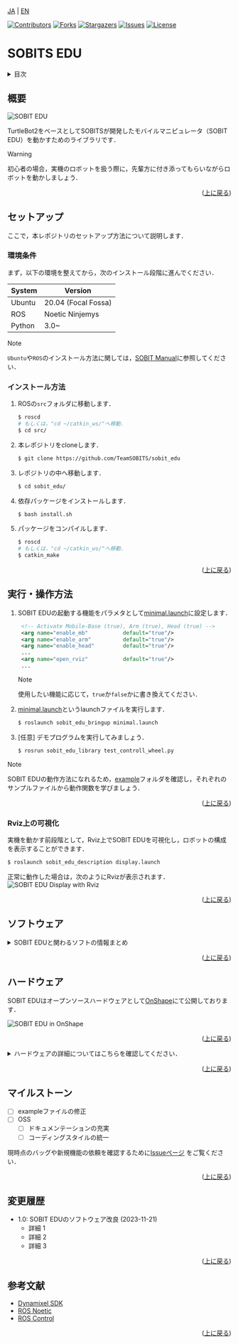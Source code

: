 <a name="readme-top"></a>

[JA](README.md) | [EN](README.en.md)

[![Contributors][contributors-shield]][contributors-url]
[![Forks][forks-shield]][forks-url]
[![Stargazers][stars-shield]][stars-url]
[![Issues][issues-shield]][issues-url]
[![License][license-shield]][license-url]

# SOBITS EDU

<!-- 目次 -->
<details>
  <summary>目次</summary>
  <ol>
    <li>
      <a href="#概要">概要</a>
    </li>
    <li>
      <a href="#セットアップ">セットアップ</a>
      <ul>
        <li><a href="#環境条件">環境条件</a></li>
        <li><a href="#インストール方法">インストール方法</a></li>
      </ul>
    </li>
    <li>
    　<a href="#実行・操作方法">実行・操作方法</a>
      <ul>
        <li><a href="#Rviz上の可視化">Rviz上の可視化</a></li>
      </ul>
    </li>
    <li>
    　<a href="#ソフトウェア">ソフトウェア</a>
      <ul>
        <li><a href="#ジョイントコントローラ">ジョイントコントローラ</a></li>
        <li><a href="#ホイールコントローラ">ホイールコントローラ</a></li>
      </ul>
    </li>
    <li>
    　<a href="#ハードウェア">ハードウェア</a>
      <ul>
        <li><a href="#パーツのダウンロード方法">パーツのダウンロード方法</a></li>
        <li><a href="#ロボットの組み立て">ロボットの組み立て</a></li>
        <li><a href="#ロボットの特徴">ロボットの特徴</a></li>
        <li><a href="#部品リスト（BOM）">部品リスト（BOM）</a></li>
      </ul>
    </li>
    <li><a href="#マイルストーン">マイルストーン</a></li>
    <li><a href="#変更履歴">変更履歴</a></li>
    <!-- <li><a href="#contributing">Contributing</a></li> -->
    <!-- <li><a href="#license">License</a></li> -->
    <li><a href="#参考文献">参考文献</a></li>
  </ol>
</details>



<!-- レポジトリの概要 -->
## 概要

![SOBIT EDU](sobit_edu/docs/img/sobit_edu.png)

TurtleBot2をベースとしてSOBITSが開発したモバイルマニピュレータ（SOBIT EDU）を動かすためのライブラリです．

> [!WARNING]
> 初心者の場合，実機のロボットを扱う際に，先輩方に付き添ってもらいながらロボットを動かしましょう．

<p align="right">(<a href="#readme-top">上に戻る</a>)</p>



<!-- セットアップ -->
## セットアップ

ここで，本レポジトリのセットアップ方法について説明します．

### 環境条件

まず，以下の環境を整えてから，次のインストール段階に進んでください．

| System  | Version |
| ------------- | ------------- |
| Ubuntu | 20.04 (Focal Fossa) |
| ROS | Noetic Ninjemys |
| Python | 3.0~ |

> [!NOTE]
> `Ubuntu`や`ROS`のインストール方法に関しては，[SOBIT Manual](https://github.com/TeamSOBITS/sobits_manual#%E9%96%8B%E7%99%BA%E7%92%B0%E5%A2%83%E3%81%AB%E3%81%A4%E3%81%84%E3%81%A6)に参照してください．

### インストール方法

1. ROSの`src`フォルダに移動します．
   ```sh
   $ roscd
   # もしくは，"cd ~/catkin_ws/"へ移動．
   $ cd src/
   ```
2. 本レポジトリをcloneします．
   ```sh
   $ git clone https://github.com/TeamSOBITS/sobit_edu
   ```
3. レポジトリの中へ移動します．
   ```sh
   $ cd sobit_edu/
   ```
4. 依存パッケージをインストールします．
   ```sh
   $ bash install.sh
   ```
5. パッケージをコンパイルします．
   ```sh
   $ roscd
   # もしくは，"cd ~/catkin_ws/"へ移動．
   $ catkin_make
   ```


<p align="right">(<a href="#readme-top">上に戻る</a>)</p>



<!-- 実行・操作方法 -->
## 実行・操作方法

1. SOBIT EDUの起動する機能をパラメタとして[minimal.launch](sobit_edu_bringup/launch/minimal.launch)に設定します．
   ```xml
    <!-- Activate Mobile-Base (true), Arm (true), Head (true) -->
    <arg name="enable_mb"           default="true"/>
    <arg name="enable_arm"          default="true"/>
    <arg name="enable_head"         default="true"/>
    ...
    <arg name="open_rviz"           default="true"/>
    ...
   ```
    > [!NOTE]
    > 使用したい機能に応じて，`true`か`false`かに書き換えてください．

2. [minimal.launch](sobit_edu_bringup/launch/minimal.launch)というlaunchファイルを実行します．
   ```sh
   $ roslaunch sobit_edu_bringup minimal.launch
   ```
3. [任意] デモプログラムを実行してみましょう．
   ```sh
   $ rosrun sobit_edu_library test_controll_wheel.py
   ```

> [!NOTE]
> SOBIT EDUの動作方法になれるため，[example](sobit_edu_library/example/)フォルダを確認し，それぞれのサンプルファイルから動作関数を学びましょう．

<p align="right">(<a href="#readme-top">上に戻る</a>)</p>


### Rviz上の可視化
実機を動かす前段階として，Rviz上でSOBIT EDUを可視化し，ロボットの構成を表示することができます．

```sh
$ roslaunch sobit_edu_description display.launch
```

正常に動作した場合は，次のようにRvizが表示されます．
![SOBIT EDU Display with Rviz](sobit_edu/docs/img/sobit_edu_display.png)

<p align="right">(<a href="#readme-top">上に戻る</a>)</p>


## ソフトウェア
<details>
<summary>SOBIT EDUと関わるソフトの情報まとめ</summary>


### ジョイントコントローラ
SOBIT_EDUのパンチルト機構とマニピュレータを動かすための情報まとめです．

<p align="right">(<a href="#readme-top">上に戻る</a>)</p>


#### 動作関数
1.  `moveToPose()` : 決められたポーズに動かします．
    ```cpp
    bool moveToPose(
        const std::string& pose_name,   # ポーズ名
        const double sec = 5.0          # 動作時間 (s)
    );
    ```
> [!NOTE]
> 既存のポーズは[sobit_edu_pose.yaml](sobit_edu_library/config/sobit_edu_pose.yaml)に確認でいます．ポーズの作成方法については[ポーズの設定方法](#ポーズの設定方法)をご参照ください．

1.  `moveJoint()` : 指定されたジョイントを任意の角度も動かします．
    ```cpp
    bool sobit::SobitProJointController::moveJoint (
        const Joint joint_num,          # ジョイント名 (定数名)
        const double rad,               # 回転角度 (rad)
        const double sec = 5.0,         # 回転時間 (s)
        bool is_sleep = true            # 回転後に待機するかどうか
    );
    ```
> [!NOTE]
> `ジョイント名`は[ジョイント名](#ジョイント名)をご確認ください．

1.  `moveHeadPanTilt()` : パンチルト機構を任意の角度に動かす
    ```cpp
    bool sobit::SobitProJointController::moveHeadPanTilt(
        const double pan_rad,           # パンの回転角度 (rad)
        const double tilt_rad,          # チルトの回転角度 (rad)
        const double sec = 5.0,         # 移動時間 (s)
        bool is_sleep = true            # 回転後に待機するかどうか
    );
    ```
 
1.  `moveArm()` : アームの関節を任意の角度に動かします．
    ```cpp
    bool sobit::SobitProJointController::moveArm(
        const double arm_shoulder_pan, 
        const double arm_shoulder_tilt, 
        const double arm_elbow_tilt, 
        const double arm_wrist_tilt, 
        const double hand, const double sec = 5.0, bool is_sleep = true
        const double arm1,              # ARM_SHOULDER_TILT_JOINTの回転角度 (rad)
        const double arm2,              # ARM_ELBOW_UPPER_TILT_JOINTの回転角度 (rad)
        const double arm3,              # ARM_ELBOW_LOWER_TILT_JOINTの回転角度 (rad)
        const double arm3_pan,          # ARM_ELBOW_LOWER_PAN_JOINTの回転角度 (rad)
        const double arm4,              # ARM_WRIST_TILT_JOINTの回転角度 (rad)
        const double sec = 5.0,         # 回転時間 (s)
        bool is_sleep = true            # 回転後に待機するかどうか
    );
    ```


1.  `moveGripperToTargetCoord()` : ハンドをxyz座標に動かします（把持モード）．
    ```cpp
    bool sobit::SobitProJointController::moveGripperToTargetCoord(
        const double goal_position_x,       # 把持目的地のx (m)
        const double goal_position_y,       # 把持目的地のy (m)
        const double goal_position_z,       # 把持目的地のz (m)
        const double diff_goal_position_x,  # xyz座標のx軸をシフトする (m)
        const double diff_goal_position_y,  # xyz座標のy軸をシフトする (m)
        const double diff_goal_position_z   # xyz座標のz軸をシフトする (m)
    );
    ```

1.  `moveGripperToTargetTF()` : ハンドをtf名に動かします（把持モード）．
    ```cpp
    bool sobit::SobitProJointController::moveGripperToTargetTF(
        const std::string& target_name,     # 把持目的tf名
        const double diff_goal_position_x,  # xyz座標のx軸をシフトする (m)
        const double diff_goal_position_y,  # xyz座標のy軸をシフトする (m)
        const double diff_goal_position_z   # xyz座標のz軸をシフトする (m)
    );
    ```

1.  `moveGripperToPlaceCoord()` : ハンドをxyz座標に動かします（配置モード）．
    ```cpp
    bool sobit::SobitProJointController::moveGripperToPlaceCoord(
        const double goal_position_x,       # 配置目的地のx (m)
        const double goal_position_y,       # 配置目的地のx (m)
        const double goal_position_z,       # 配置目的地のx (m)
        const double diff_goal_position_x,  # xyz座標のx軸をシフトする (m)
        const double diff_goal_position_y,  # xyz座標のy軸をシフトする (m)
        const double diff_goal_position_z   # xyz座標のz軸をシフトする (m)
    ); 
    ```

1.  `moveGripperToPlaceTF()` : ハンドをtf名に動かします（配置モード）．
    ```cpp
    bool sobit::SobitProJointController::moveGripperToPlaceTF(
        const std::string& target_name,     # 配置目的tf名
        const double diff_goal_position_x,  # xyz座標のx軸をシフトする (m)
        const double diff_goal_position_y,  # xyz座標のy軸をシフトする (m)
        const double diff_goal_position_z   # xyz座標のz軸をシフトする (m)
    );
    ```

1.  `graspDecision()` : 定めた範囲内の電流値を超えた場合，配置判定を返す．
    ```cpp
    bool sobit::SobitProJointController::graspDecision( );
    ```

<p align="right">(<a href="#readme-top">上に戻る</a>)</p>


#### ジョイント名
SOBIT PROのジョイント名とその定数名を以下の通りです．


| ジョイント番号 | ジョイント名 | ジョイント定数名 |
| :---: | --- | --- |
| 0 | arm_shoulder_pan_joint | ARM_SHOULDER_PAN_JOINT |
| 1 | arm_shoulder_1_tilt_joint | ARM_SHOULDER_1_TILT_JOINT |
| 2 | arm_shoulder_2_tilt_joint | ARM_SHOULDER_2_TILT_JOINT |
| 3 | arm_elbow_1_tilt_joint | ARM_ELBOW_1_TILT_JOINT |
| 4 | arm_elbow_2_tilt_joint | ARM_ELBOW_2_TILT_JOINT |
| 5 | arm_wrist_tilt_joint | ARM_WRIST_TILT_JOINT |
| 6 | hand_joint | HAND_JOINT |
| 7 | head_camera_pan_joint | HEAD_CAMERA_PAN_JOINT |
| 8 | head_camera_tilt_joint | HEAD_CAMERA_TILT_JOINT |


<p align="right">(<a href="#readme-top">上に戻る</a>)</p>


#### ポーズの設定方法
[sobit_edu_pose.yaml](sobit_edu_library/config/sobit_edu_pose.yaml)というファイルでポーズの追加・編集ができます．以下のようなフォーマットになります．

```yaml
sobit_edu_pose:
    - { 
        pose_name: "pose_name",
        arm_shoulder_pan_joint: 0.00,
        arm_shoulder_1_tilt_joint: 1.5708,
        arm_shoulder_2_tilt_joint: -1.5708,
        arm_elbow_1_tilt_joint: -1.40,
        arm_elbow_2_tilt_joint: 1.40,
        arm_wrist_tilt_joint: -0.17,
        hand_joint: -1.00,
        head_camera_pan_joint: 0.00,
        head_camera_tilt_joint: 0.00
    }
    ...
```  

### ホイールコントローラ
SOBIT PROの移動機構を動かすための情報まとめです．

<p align="right">(<a href="#readme-top">上に戻る</a>)</p>


#### 動作関数
1.  `controlWheelLinear()` : 並進（直進移動・斜め移動・横移動）を移動させます．
    ```cpp
    bool sobit::SobitProWheelController::controlWheelLinear (
        const double distance_x,            # x方向への直進移動距離 (m)
        const double distance_y,            # y方向への直進移動距離 (m)
    )
    ```  
2.  `controlWheelRotateRad()` : 回転運動を行う(弧度法：Radian)
    ```cpp
    bool sobit::SobitProWheelController::controlWheelRotateRad (
        const double angle_rad,             # 中心回転角度 (rad)
    )
    ```  
3.  controlWheelRotateDeg()   :   回転運動を行う(度数法：Degree)
    ```cpp
    bool sobit::SobitProWheelController::controlWheelRotateDeg ( 
        const double angle_deg,             # 中心回転角度 (deg)
    )
    ```

</details>

<p align="right">(<a href="#readme-top">上に戻る</a>)</p>


## ハードウェア
SOBIT EDUはオープンソースハードウェアとして[OnShape](https://cad.onshape.com/documents/0aff733aa8798f27efd96de3/w/e6c482276f9b94eef89215b6/e/a80437dc83d4b5d5f30b153e?renderMode=0&uiState=654e03c33dd8e732221dd868)にて公開しております．

![SOBIT EDU in OnShape](sobit_edu/docs/img/sobit_edu_onshape.png)

<p align="right">(<a href="#readme-top">上に戻る</a>)</p>


<details>
<summary>ハードウェアの詳細についてはこちらを確認してください．</summary>

### パーツのダウンロード方法

1. Onshapeにアクセスしましょう．

    > [!NOTE]
    > ファイルをダウンロードするために，`OnShape`のアカウントを作成する必要がありません．ただし，本ドキュメント全体をコピする場合，アカウントの作成を推薦します．

1. `Instances`の中にパーツを右クリックで選択します．
1. 一覧が表示され，`Export`ブタンを押してください．
1. 表示されたウィンドウの中に，`Format`という項目があります．`STEP`を選択してください．
1. 最後に，青色の`Export`ボタンを押してダウンロードが開始されます．

<p align="right">(<a href="#readme-top">上に戻る</a>)</p>


### ロボットの組み立て
TBD

<p align="right">(<a href="#readme-top">上に戻る</a>)</p>


### ロボットの特徴
| 項目 | 詳細 |
| --- | --- |
| 最大直進速度 | 0.7[m/s] |
| 最大回転速度 | 3.1415[rad/s] |
| 最大ペイロード | 0.35[kg] |
| サイズ (長さx幅x高さ) | 640x400x1150[mm] |
| 重量 | 10.5[kg] |
| リモートコントローラ | PS3/PS4 |
| LiDAR | UST-20LX |
| RGB-D | Azure Kinect DK|
| IMU | LSM6DSMUS |
| スピーカー | モノラルスピーカー |
| マイク | モノラルガンマイクロホン |
| アクチュエータ (アーム) |7 x XM430-W320 |
| 移動機構 | TurtleBot2 |
| 電源 | 2 x Makita 6.0Ah 18V |
| PC接続 | USB |

<p align="right">(<a href="#readme-top">上に戻る</a>)</p>


### 部品リスト（BOM）

| 部品 | 型番 | 個数 | 購入先 |
| --- | --- | --- | --- |
| --- | --- | 1 | [link]() |
| --- | --- | 1 | [link]() |
| --- | --- | 1 | [link]() |
| --- | --- | 1 | [link]() |
| --- | --- | 1 | [link]() |
| --- | --- | 1 | [link]() |
| --- | --- | 1 | [link]() |
| --- | --- | 1 | [link]() |
| --- | --- | 1 | [link]() |
| --- | --- | 1 | [link]() |
| --- | --- | 1 | [link]() |
| --- | --- | 1 | [link]() |
| --- | --- | 1 | [link]() |

</details>

<p align="right">(<a href="#readme-top">上に戻る</a>)</p>


<!-- マイルストーン -->
## マイルストーン

- [ ] exampleファイルの修正
- [ ] OSS
    - [ ] ドキュメンテーションの充実
    - [ ] コーディングスタイルの統一

現時点のバッグや新規機能の依頼を確認するために[Issueページ][license-url] をご覧ください．

<p align="right">(<a href="#readme-top">上に戻る</a>)</p>


<!-- 変更履歴 -->
## 変更履歴

- 1.0: SOBIT EDUのソフトウェア改良 (2023-11-21)
  - 詳細 1
  - 詳細 2
  - 詳細 3

<p align="right">(<a href="#readme-top">上に戻る</a>)</p>


<!-- CONTRIBUTING -->
<!-- ## Contributing

Contributions are what make the open source community such an amazing place to learn, inspire, and create. Any contributions you make are **greatly appreciated**.

If you have a suggestion that would make this better, please fork the repo and create a pull request. You can also simply open an issue with the tag "enhancement".
Don't forget to give the project a star! Thanks again!

1. Fork the Project
2. Create your Feature Branch (`git checkout -b feature/AmazingFeature`)
3. Commit your Changes (`git commit -m 'Add some AmazingFeature'`)
4. Push to the Branch (`git push origin feature/AmazingFeature`)
5. Open a Pull Request

<p align="right">(<a href="#readme-top">上に戻る</a>)</p> -->



<!-- LICENSE -->
<!-- ## License

Distributed under the MIT License. See `LICENSE.txt` for more NOTErmation.

<p align="right">(<a href="#readme-top">上に戻る</a>)</p> -->



<!-- 参考文献 -->
## 参考文献

* [Dynamixel SDK](https://emanual.robotis.com/docs/en/software/dynamixel/dynamixel_sdk/overview/)
* [ROS Noetic](http://wiki.ros.org/noetic)
* [ROS Control](http://wiki.ros.org/ros_control)

<p align="right">(<a href="#readme-top">上に戻る</a>)</p>



<!-- MARKDOWN LINKS & IMAGES -->
<!-- https://www.markdownguide.org/basic-syntax/#reference-style-links -->
[contributors-shield]: https://img.shields.io/github/contributors/TeamSOBITS/sobit_pro.svg?style=for-the-badge
[contributors-url]: https://github.com/TeamSOBITS/sobit_pro/graphs/contributors
[forks-shield]: https://img.shields.io/github/forks/TeamSOBITS/sobit_pro.svg?style=for-the-badge
[forks-url]: https://github.com/TeamSOBITS/sobit_pro/network/members
[stars-shield]: https://img.shields.io/github/stars/TeamSOBITS/sobit_pro.svg?style=for-the-badge
[stars-url]: https://github.com/TeamSOBITS/sobit_pro/stargazers
[issues-shield]: https://img.shields.io/github/issues/TeamSOBITS/sobit_pro.svg?style=for-the-badge
[issues-url]: https://github.com/TeamSOBITS/sobit_pro/issues
[license-shield]: https://img.shields.io/github/license/TeamSOBITS/sobit_pro.svg?style=for-the-badge
[license-url]: https://github.com/TeamSOBITS/sobit_pro/blob/master/LICENSE




<!-- 
 sobit_edu_library
Library to control SOBIT (based on Turtlebot)

---

## How to Install
```bash:
$ sudo apt update 
$ sudo apt install ros-melodic-pybind11-catkin -y
or $ sudo apt install ros-kinetic-pybind11-catkin -y 
$ cm
```

---

## SobitEduController
sobit educationを動かすクラス
### Joint
* sobit educationのジョイント名とその定数名(Enum : Joint)
    ```bash
    * "arm_roll_joint"      :   ARM_ROLL_JOINT = 0
    * "arm_flex_joint"      :   ARM_FLEX_JOINT
    * "elbow_flex_joint"    :   ELBOW_FLEX_JOINT
    * "wrist_flex_joint"    :   WRIST_FLEX_JOINT
    * "hand_motor_joint"    :   HAND_MOTOR_JOINT
    * "xtion_pan_joint"     :   XTION_PAN_JOINT
    * "xtion_tilt_joint"    :   XTION_TILT_JOINT
    ```

### Functions
#### WheelController
1.  controlWheelLinear() :   直線移動
    ```bash
    bool sobit::SobitMiniController::controlWheelLinear( 
        const double distance           :   移動距離[m]
    )
    ```  
2.  controlWheelRotateRad() :   回転移動
    ```bash
    bool sobit::SobitMiniController::controlWheelRotateRad( 
        const double angle_rad           :   回転角度[rad]
    )
    ```  
3.  controlWheelRotateDeg() :   回転移動
    ```bash
    bool sobit::SobitMiniController::controlWheelRotateDeg( 
        const double angle_rad           :   回転角度[deg]
    )
    ```  
    
#### JointController
1.  moveJoint() :   1つのジョイントを動かす関数（ジョイントの指定は定数名(Enum)）
    ```bash
    bool sobit::SobitEduController::moveJoint (
        const Joint joint_num,          :   ジョイント番号
        const double rad,               :   移動角度
        const double sec,               :   移動時間
        bool is_sleep = true            :   移動中にスリープ(待機)を入れるかどうか
    )
    ```  
2.  moveXtionPanTilt()   :   xtionのパンチルトを任意の角度に動かす
    ```bash
    bool sobit::SobitEduController::moveXtionPanTilt (
        const double pan_rad,           :   パン角度
        const double tilt_rad,          :   チルト角度
        const double sec,               :   移動時間
        bool is_sleep = true            :   移動中にスリープ(待機)を入れるかどうか
    )
    ```  
3.  moveArm()   :   アームを任意の角度に動かす
    ```bash
    bool sobit::SobitEduController::moveArm ( 
        const double shoulder_roll,
        const double shoulder_flex,
        const double elbow_roll,
        const double hand_motor          
    )
    ```  
4.  movePose()   :   予め設定したポーズに動かす
    ```bash
    bool sobit::SobitEduController::movePose( 
        const std::string &pose_name 
    )
    ```  

    * ポーズのロード方法：sobit_edu_library/launch/load_sobit_edu_pose.launchでポーズをros paramで設定する
    ```bash:
    $ roslaunch sobit_edu_library load_sobit_mini_education.launch
    ```
    
    * ポーズの設定方法：sobit_edu_library/config/sobit_edu_pose.yamlでポーズを設定する
    ```bash
    sobit_edu_pose:
        - { 
            pose_name: "initial_pose",
            arm_roll_joint: 0.00,
            arm_flex_joint: -1.5708, 
            elbow_flex_joint: 1.39, 
            wrist_flex_joint: 0.16, 
            hand_motor_joint: 0.00, 
            xtion_tilt_joint: 0.00, 
            xtion_pan_joint: 0.00 
        }

        - { 
            pose_name: "detecting_pose",
            arm_roll_joint: 0.00,
            arm_flex_joint: 0.00, 
            elbow_flex_joint: 0.00, 
            wrist_flex_joint: 0.00, 
            hand_motor_joint: 0.00, 
            xtion_tilt_joint: 0.53, 
            xtion_pan_joint: 0.00 
        }
    ```  

---

## How to use
### C++

```bash:
#include <sobit_edu_library/sobit_edu_controller.hpp>
int main(int argc, char *argv[]) {
    ros::init(argc, argv, "sobit_turtlebot_controller_test");
    sobit::SobitEduController sobit_edu_ctr;
    ros::Rate loop_rate(1.0);
    double pan_ang = 0.8;
    while ( ros::ok() ) {
        pan_ang *= -1.0;
        sobit_edu_ctr.moveJoint( sobit::Joint::XTION_PAN_JOINT, pan_ang, 0.8, false );
        loop_rate.sleep();
    }
    ros::spin();
    return 0;
}
```

### Python
```bash:
#!/usr/bin/env python
import rospy
from sobit_edu_module import SobitEduController
from sobit_edu_module import Joint
import sys

def test():
    rospy.init_node('test')
    r = rospy.Rate(1) # 10hz
    ang = 0.8
    args = sys.argv
    edu_ctr = SobitEduController(args[0]) # args[0] : C++上でros::init()を行うための引数
    while not rospy.is_shutdown():
        ang = -1.0 * ang
        edu_ctr.moveJoint( Joint.XTION_PAN_JOINT, ang, 0.8, false )
        r.sleep()

if __name__ == '__main__':
    try:
        test()
    except rospy.ROSInterruptException: pass
    
```
・ソフトウェア関係
・Rvizの可視化
・
--- -->